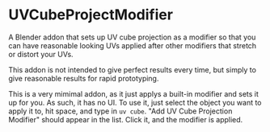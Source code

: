 # UVCubeProjectModifier
A Blender addon that sets up UV cube projection as a modifier so that you can have reasonable looking UVs applied
after other modifiers that stretch or distort your UVs.

This addon is not intended to give perfect results every time, but simply to give reasonable results for rapid prototyping.

This is a very mimimal addon, as it just applys a built-in modifier and sets it up for you. As such, it has no UI.
To use it, just select the object you want to apply it to, hit space, and type in `uv cube`. "Add UV Cube Projection Modifier" should appear in the list.
Click it, and the modifier is applied.
